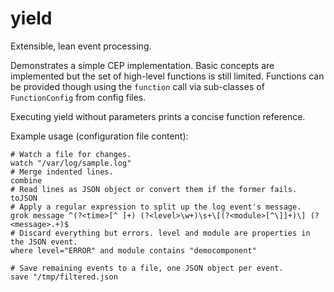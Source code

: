 yield
=====

Extensible, lean event processing.

Demonstrates a simple CEP implementation. Basic concepts are implemented but the set of high-level functions is still limited. Functions can be provided though using the `function` call via sub-classes of `FunctionConfig` from config files.

Executing yield without parameters prints a concise function reference.

Example usage (configuration file content):
```
# Watch a file for changes.
watch "/var/log/sample.log"
# Merge indented lines.
combine
# Read lines as JSON object or convert them if the former fails.
toJSON
# Apply a regular expression to split up the log event's message.
grok message ^(?<time>[^ ]+) (?<level>\w+)\s+\[(?<module>[^\]]+)\] (?<message>.+)$
# Discard everything but errors. level and module are properties in the JSON event.
where level="ERROR" and module contains "democomponent"

# Save remaining events to a file, one JSON object per event.
save "/tmp/filtered.json
```
